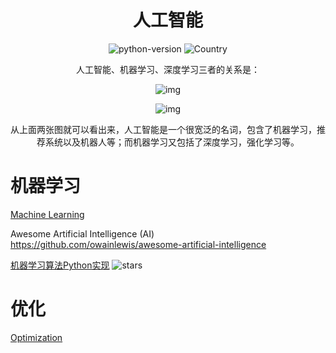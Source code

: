 <h1 align="center">人工智能</h1>
<div align="center">

![python-version](https://img.shields.io/badge/python-3.7-blue) ![Country](https://img.shields.io/badge/country-China-red)

人工智能、机器学习、深度学习三者的关系是：

 ![img](https://pic2.zhimg.com/80/v2-58d18a0c7a5c04fe66498929268425e7_hd.jpg) 

 ![img](https://pic1.zhimg.com/80/v2-e358e127afbe5963f5b8622e2dd5b49f_hd.jpg) 

从上面两张图就可以看出来，人工智能是一个很宽泛的名词，包含了机器学习，推荐系统以及机器人等；而机器学习又包括了深度学习，强化学习等。

</div>


# 机器学习

[Machine Learning](./1-Machine-Learning)

Awesome Artificial Intelligence (AI) https://github.com/owainlewis/awesome-artificial-intelligence

[机器学习算法Python实现](https://github.com/lawlite19/MachineLearning_Python)  ![stars](https://img.shields.io/github/stars/lawlite19/MachineLearning_Python?style=social)

# 优化

[Optimization](./2-Optimization)




